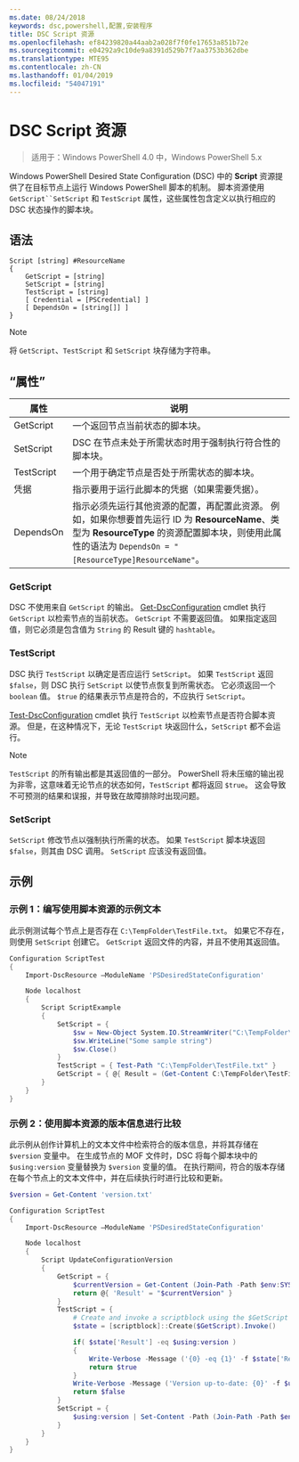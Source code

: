 ```yaml
---
ms.date: 08/24/2018
keywords: dsc,powershell,配置,安装程序
title: DSC Script 资源
ms.openlocfilehash: ef84239820a44aab2a028f7f0fe17653a851b72e
ms.sourcegitcommit: e04292a9c10de9a8391d529b7f7aa3753b362dbe
ms.translationtype: MTE95
ms.contentlocale: zh-CN
ms.lasthandoff: 01/04/2019
ms.locfileid: "54047191"
---
```

# <a name="dsc-script-resource"></a>DSC Script 资源

> 适用于：Windows PowerShell 4.0 中，Windows PowerShell 5.x

Windows PowerShell Desired State Configuration (DSC) 中的 **Script** 资源提供了在目标节点上运行 Windows PowerShell 脚本的机制。 脚本资源使用 `GetScript``SetScript` 和 `TestScript` 属性，这些属性包含定义以执行相应的 DSC 状态操作的脚本块。

## <a name="syntax"></a>语法

```
Script [string] #ResourceName
{
    GetScript = [string]
    SetScript = [string]
    TestScript = [string]
    [ Credential = [PSCredential] ]
    [ DependsOn = [string[]] ]
}
```

> [!NOTE]
> 将 `GetScript`、`TestScript` 和 `SetScript` 块存储为字符串。

## <a name="properties"></a>“属性”

|属性|说明|
|--------|-----------|
|GetScript|一个返回节点当前状态的脚本块。|
|SetScript|DSC 在节点未处于所需状态时用于强制执行符合性的脚本块。|
|TestScript|一个用于确定节点是否处于所需状态的脚本块。|
|凭据| 指示要用于运行此脚本的凭据（如果需要凭据）。|
|DependsOn| 指示必须先运行其他资源的配置，再配置此资源。 例如，如果你想要首先运行 ID 为 **ResourceName**、类型为 **ResourceType** 的资源配置脚本块，则使用此属性的语法为 `DependsOn = "[ResourceType]ResourceName"`。

### <a name="getscript"></a>GetScript

DSC 不使用来自 `GetScript` 的输出。 [Get-DscConfiguration](/powershell/module/PSDesiredStateConfiguration/Get-DscConfiguration) cmdlet 执行 `GetScript` 以检索节点的当前状态。 `GetScript` 不需要返回值。 如果指定返回值，则它必须是包含值为 `String` 的 Result 键的 `hashtable`。

### <a name="testscript"></a>TestScript

DSC 执行 `TestScript` 以确定是否应运行 `SetScript`。 如果 `TestScript` 返回 `$false`，则 DSC 执行 `SetScript` 以使节点恢复到所需状态。 它必须返回一个 `boolean` 值。 `$true` 的结果表示节点是符合的，不应执行 `SetScript`。

[Test-DscConfiguration](/powershell/module/PSDesiredStateConfiguration/Test-DscConfiguration) cmdlet 执行 `TestScript` 以检索节点是否符合脚本资源。 但是，在这种情况下，无论 `TestScript` 块返回什么，`SetScript` 都不会运行。

> [!NOTE]
> `TestScript` 的所有输出都是其返回值的一部分。 PowerShell 将未压缩的输出视为非零，这意味着无论节点的状态如何，`TestScript` 都将返回 `$true`。
> 这会导致不可预测的结果和误报，并导致在故障排除时出现问题。

### <a name="setscript"></a>SetScript

`SetScript` 修改节点以强制执行所需的状态。 如果 `TestScript` 脚本块返回 `$false`，则其由 DSC 调用。 `SetScript` 应该没有返回值。

## <a name="examples"></a>示例

### <a name="example-1-write-sample-text-using-a-script-resource"></a>示例 1：编写使用脚本资源的示例文本

此示例测试每个节点上是否存在 `C:\TempFolder\TestFile.txt`。 如果它不存在，则使用 `SetScript` 创建它。 `GetScript` 返回文件的内容，并且不使用其返回值。

```powershell
Configuration ScriptTest
{
    Import-DscResource –ModuleName 'PSDesiredStateConfiguration'

    Node localhost
    {
        Script ScriptExample
        {
            SetScript = {
                $sw = New-Object System.IO.StreamWriter("C:\TempFolder\TestFile.txt")
                $sw.WriteLine("Some sample string")
                $sw.Close()
            }
            TestScript = { Test-Path "C:\TempFolder\TestFile.txt" }
            GetScript = { @{ Result = (Get-Content C:\TempFolder\TestFile.txt) } }
        }
    }
}
```

### <a name="example-2-compare-version-information-using-a-script-resource"></a>示例 2：使用脚本资源的版本信息进行比较

此示例从创作计算机上的文本文件中检索符合的版本信息，并将其存储在 `$version` 变量中。 在生成节点的 MOF 文件时，DSC 将每个脚本块中的 `$using:version` 变量替换为 `$version` 变量的值。 在执行期间，符合的版本存储在每个节点上的文本文件中，并在后续执行时进行比较和更新。

```powershell
$version = Get-Content 'version.txt'

Configuration ScriptTest
{
    Import-DscResource –ModuleName 'PSDesiredStateConfiguration'

    Node localhost
    {
        Script UpdateConfigurationVersion
        {
            GetScript = {
                $currentVersion = Get-Content (Join-Path -Path $env:SYSTEMDRIVE -ChildPath 'version.txt')
                return @{ 'Result' = "$currentVersion" }
            }
            TestScript = {
                # Create and invoke a scriptblock using the $GetScript automatic variable, which contains a string representation of the GetScript.
                $state = [scriptblock]::Create($GetScript).Invoke()

                if( $state['Result'] -eq $using:version )
                {
                    Write-Verbose -Message ('{0} -eq {1}' -f $state['Result'],$using:version)
                    return $true
                }
                Write-Verbose -Message ('Version up-to-date: {0}' -f $using:version)
                return $false
            }
            SetScript = {
                $using:version | Set-Content -Path (Join-Path -Path $env:SYSTEMDRIVE -ChildPath 'version.txt')
            }
        }
    }
}
```